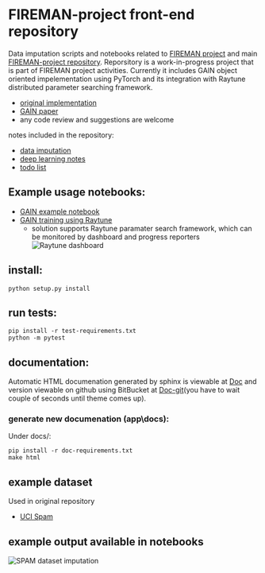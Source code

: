 # FIREMAN-project front-end repository

Data imputation scripts and notebooks related to [FIREMAN project](https://fireman-project.eu/) and main [FIREMAN-project repository](https://github.com/5uperpalo/FIREMAN-project/).
Reporsitory is a work-in-progress project that is part of FIREMAN project activities. Currently it includes GAIN object oriented impelementation using PyTorch and its integration with Raytune distributed parameter searching framework.
* [original implementation](https://github.com/jsyoon0823/GAIN)
* [GAIN paper](http://proceedings.mlr.press/v80/yoon18a/yoon18a.pdf)
* any code review and suggestions are welcome

notes included in the repository:
* [data imputation](https://github.com/5uperpalo/FIREMAN-project_imputation/blob/main/data_imputation-notes.MD)
* [deep learning notes](https://github.com/5uperpalo/FIREMAN-project_imputation/blob/main/dl-notes.MD)
* [todo list](https://github.com/5uperpalo/FIREMAN-project_imputation/blob/main/TODO.MD)

## Example usage notebooks:
* [GAIN example notebook](https://github.com/5uperpalo/FIREMAN-project_imputation/blob/main/examples/gain_example.ipynb)
* [GAIN training using Raytune](https://github.com/5uperpalo/FIREMAN-project_imputation/blob/main/examples/gain_training_using_raytune.ipynb)
  * solution supports Raytune paramater search framework, which can be monitored by dashboard and progress reporters
  ![Raytune dashboard](img/raytune_dashboard.png)

## install:
```
python setup.py install
```

## run tests:
```
pip install -r test-requirements.txt
python -m pytest
```

## documentation:
Automatic HTML documenation generated by sphinx is viewable at [Doc](https://github.com/5uperpalo/FIREMAN-project_imputation/blob/main/docs/_build/html/index.html) and version viewable on github using BitBucket at [Doc-git](https://htmlpreview.github.io/?https://github.com/5uperpalo/FIREMAN-project_imputation/blob/main/docs/_build/html/index.html)(you have to wait couple of seconds until theme comes up).


### generate new documenation (app\docs):
Under docs/:
```
pip install -r doc-requirements.txt
make html
```

## example dataset
Used in original repository
- [UCI Spam](https://archive.ics.uci.edu/ml/datasets/Spambase)

## example output available in notebooks
![SPAM dataset imputation](img/imputation_example.png)
